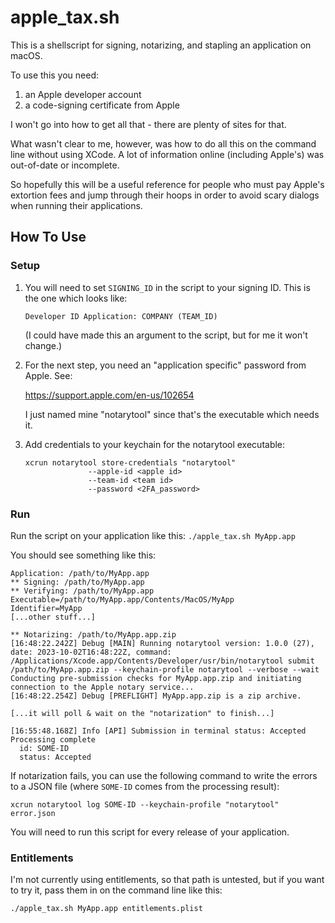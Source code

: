 # apple_tax.sh

This is a shellscript for signing, notarizing, and stapling an application on macOS.

To use this you need:

1. an Apple developer account
2. a code-signing certificate from Apple

I won't go into how to get all that - there are plenty of sites for that.

What wasn't clear to me, however, was how to do all this on the command line without using XCode. A lot of information online (including Apple's) was out-of-date or incomplete.

So hopefully this will be a useful reference for people who must pay Apple's extortion fees and jump through their hoops in order to avoid scary dialogs when running their applications.

## How To Use

### Setup

1. You will need to set `SIGNING_ID` in the script to your signing ID. This is the one which looks like:

   ```
   Developer ID Application: COMPANY (TEAM_ID)
   ```

   (I could have made this an argument to the script, but for me it won't change.)

2. For the next step, you need an "application specific" password from Apple. See:

   https://support.apple.com/en-us/102654

   I just named mine "notarytool" since that's the executable which needs it.

3. Add credentials to your keychain for the notarytool executable:

   ```
   xcrun notarytool store-credentials "notarytool"
                 --apple-id <apple id>
                 --team-id <team id>
                 --password <2FA_password>
   ```

### Run

Run the script on your application like this: `./apple_tax.sh MyApp.app`

You should see something like this:

```
Application: /path/to/MyApp.app
** Signing: /path/to/MyApp.app
** Verifying: /path/to/MyApp.app
Executable=/path/to/MyApp.app/Contents/MacOS/MyApp
Identifier=MyApp
[...other stuff...]

** Notarizing: /path/to/MyApp.app.zip
[16:48:22.242Z] Debug [MAIN] Running notarytool version: 1.0.0 (27), date: 2023-10-02T16:48:22Z, command: /Applications/Xcode.app/Contents/Developer/usr/bin/notarytool submit /path/to/MyApp.app.zip --keychain-profile notarytool --verbose --wait
Conducting pre-submission checks for MyApp.app.zip and initiating connection to the Apple notary service...
[16:48:22.254Z] Debug [PREFLIGHT] MyApp.app.zip is a zip archive.

[...it will poll & wait on the "notarization" to finish...]

[16:55:48.168Z] Info [API] Submission in terminal status: Accepted
Processing complete
  id: SOME-ID
  status: Accepted
```

If notarization fails, you can use the following command to write the errors to a JSON file (where `SOME-ID` comes from the processing result):

```
xcrun notarytool log SOME-ID --keychain-profile "notarytool" error.json
```

You will need to run this script for every release of your application.

### Entitlements

I'm not currently using entitlements, so that path is untested, but if you want to try it, pass them in on the command line like this:

```
./apple_tax.sh MyApp.app entitlements.plist
```
